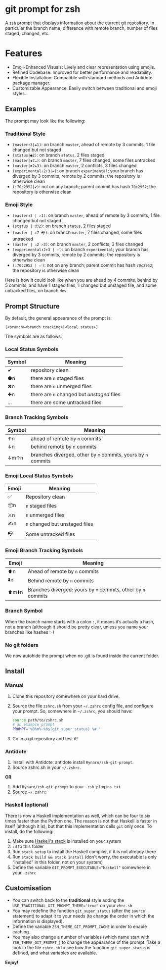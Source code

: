 # git prompt for zsh

A `zsh` prompt that displays information about the current git repository. In particular the branch name, difference with remote branch, number of files staged, changed, etc.

# Features

- Emoji-Enhanced Visuals: Lively and clear representation using emojis.
- Refined Codebase: Improved for better performance and readability.
- Flexible Installation: Compatible with standard methods and Antidote package manager.
- Customizable Appearance: Easily switch between traditional and emoji styles.

## Examples

The prompt may look like the following:

### Traditional Style

-   `(master↑3|✚1)`: on branch `master`, ahead of remote by 3 commits, 1 file changed but not staged
-   `(status|●2)`: on branch `status`, 2 files staged
-   `(master|✚7…)`: on branch `master`, 7 files changed, some files untracked
-   `(master|✖2✚3)`: on branch `master`, 2 conflicts, 3 files changed
-   `(experimental↓2↑3|✔)`: on branch `experimental`; your branch has diverged by 3 commits, remote by 2 commits; the repository is otherwise clean
-   `(:70c2952|✔)`: not on any branch; parent commit has hash `70c2952`;
    the repository is otherwise clean

### Emoji Style

- `(master⬆️3 | ✍️1)`: on branch `master`, ahead of remote by 3 commits, 1 file changed but not staged
- `(status | 📦2)`: on branch `status`, 2 files staged
- `(master | ✍️7 📭)`: on branch `master`, 7 files changed, some files untracked
- `(master | ⚔️2 ✍️3)`: on branch `master`, 2 conflicts, 3 files changed
- `(experimental⬇️2⬆️3 | ✅)`: on branch `experimental`; your branch has diverged by 3 commits, remote by 2 commits; the repository is otherwise clean
- `(:70c2952 | ✅)`: not on any branch; parent commit has hash `70c2952`; the repository is otherwise clean

Here is how it could look like when you are ahead by 4 commits, behind by 5 commits, and have 1 staged files, 1 changed but unstaged file, and some untracked files, on branch `dev`:

## Prompt Structure

By default, the general appearance of the prompt is:

```
(<branch><branch tracking>|<local status>)
```

The symbols are as follows:

### Local Status Symbols

|Symbol|Meaning
|------|------|
|✔ |   repository clean
|●n |   there are `n` staged files
|✖n |   there are `n` unmerged files
|✚n |   there are `n` changed but *unstaged* files
|… |   there are some untracked files


### Branch Tracking Symbols

Symbol | Meaning
-------|-------
↑n |   ahead of remote by `n` commits
↓n |   behind remote by `n` commits
↓m↑n |   branches diverged, other by `m` commits, yours by `n` commits

### Emoji Local Status Symbols

| Emoji | Meaning                    |
|-------|----------------------------|
| ✅    | Repository clean           |
| 📦n   | `n` staged files           |
| ⚔️n   | `n` unmerged files         |
| ✍️n   | `n` changed but unstaged files |
| 📭    | Some untracked files       |

### Emoji Branch Tracking Symbols

| Emoji | Meaning                            |
|-------|------------------------------------|
| ⬆️n   | Ahead of remote by `n` commits     |
| ⬇️n   | Behind remote by `n` commits       |
| ⬆️m⬇️n | Branches diverged: yours by `m` commits, other by `n` commits |

### Branch Symbol

When the branch name starts with a colon `:`, it means it’s actually a hash, not a branch (although it should be pretty clear, unless you name your branches like hashes :-)

### No git folders

We now autohide the prompt when no .git is found inside the current folder.

## Install

### Manual

1.  Clone this repository somewhere on your hard drive.
2.  Source the file `zshrc.sh` from your `~/.zshrc` config file, and
    configure your prompt. So, somewhere in `~/.zshrc`, you should have:

    ```sh
    source path/to/zshrc.sh
    # an example prompt
    PROMPT='%B%m%~%b$(git_super_status) %# '
    ```
3.  Go in a git repository and test it!

### Antidote

1. Install with Antidote: antidote install `Rynaro/zsh-git-prompt`.
2. Source zshrc.sh in your `~/.zshrc`.

**OR**

1. Add `Rynaro/zsh-git-prompt` to your `.zsh_plugins.txt`
2. Source `~/.zshrc`

### Haskell (optional)

There is now a Haskell implementation as well, which can be four to six times faster than the Python one. The reason is not that Haskell is faster in itself (although it is), but that this implementation calls `git` only once. To install, do the following:

1.  Make sure [Haskell's stack](http://docs.haskellstack.org/en/stable/README.html#how-to-install) is installed on your system
2.  `cd` to this folder
2.  Run `stack setup` to install the Haskell compiler, if it is not already there
3.  Run `stack build && stack install` (don't worry, the executable is only “installed” in this folder, not on your system)
4.  Define the variable `GIT_PROMPT_EXECUTABLE="haskell"` somewhere in
    your `.zshrc`

## Customisation

- You can switch back to the **traditional** style adding the `USE_TRADITIONAL_GIT_PROMPT_THEME='true'` on your `zhrc.sh`
- You may redefine the function `git_super_status` (after the `source` statement) to adapt it to your needs (to change the order in which the information is displayed).
- Define the variable `ZSH_THEME_GIT_PROMPT_CACHE` in order to enable caching.
- You may also change a number of variables (which name start with `ZSH_THEME_GIT_PROMPT_`) to change the appearance of the prompt.  Take a look in the file `zshrc.sh` to see how the function `git_super_status` is defined, and what variables are available.

**Enjoy!**
  
